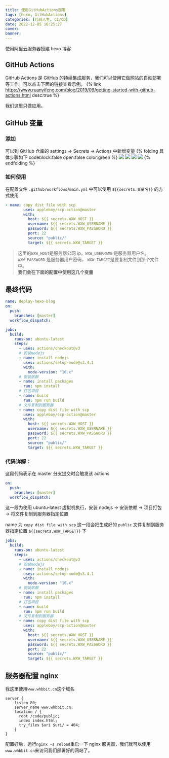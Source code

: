 ```yaml
---
title: 使用GitHubActions部署
tags: [hexo, GitHubActions]
categories: [代码人生, CI/CD]
date: 2022-12-05 16:25:27
cover:
banner:
---
```


使用阿里云服务器搭建 hexo 博客

<!-- more -->

## GitHub Actions

GitHub Actions 是 GitHub 的持续集成服务，我们可以使用它做网站的自动部署等工作。可以点击下面的链接查看示例。
{% link https://www.ruanyifeng.com/blog/2019/09/getting-started-with-github-actions.html desc:true %}

我们这里只做应用。

## GitHub 变量

### 添加

可以到 GitHub 仓库的 settings -> Secrets -> Actions 中新增变量
{% folding 具体步骤如下 codeblock:false open:false color:green %}
![](https://whbbit-blog.oss-cn-beijing.aliyuncs.com/202212051727588.png)
![](https://whbbit-blog.oss-cn-beijing.aliyuncs.com/202212051727587.png)
![](https://whbbit-blog.oss-cn-beijing.aliyuncs.com/202212051727586.png)
![](https://whbbit-blog.oss-cn-beijing.aliyuncs.com/202212051727580.png)
{% endfolding %}

### 如何使用

在配置文件 `.github/workflows/main.yml` 中可以使用 `${{secrets.变量名}}` 的方式使用

```yml .github/workflows/main.yml
- name: copy dist file with scp
        uses: appleboy/scp-action@master
        with:
          host: ${{ secrets.WXW_HOST }}
          username: ${{ secrets.WXW_USERNAME }}
          password: ${{ secrets.WXW_PASSWORD }}
          port: 22
          source: "public/"
          target: ${{ secrets.WXW_TARGET }}
```

> 这里的`WXW_HOST`是服务器公网 ip，`WXW_USERNAME` 是服务器用户名， `WXW_PASSWORD` 是服务器用户密码， `WXW_TARGET`是要复制文件到那个文件中。  
> **我们会在下面的配置中使用这几个变量**

## 最终代码

```yml .github/workflows/main.yml
name: deplay-hexo-blog
on:
  push:
    branches: [master]
  workflow_dispatch:

jobs:
  build:
    runs-on: ubuntu-latest
    steps:
      - uses: actions/checkout@v3
      # 安装nodejs
      - name: install nodejs
        uses: actions/setup-node@v3.4.1
        with:
          node-version: "16.x"
      # 安装依赖
      - name: install packages
        run: npm install
      # 打包项目
      - name: build
        run: npm run build
      # 文件复制到服务器
      - name: copy dist file with scp
        uses: appleboy/scp-action@master
        with:
          host: ${{ secrets.WXW_HOST }}
          username: ${{ secrets.WXW_USERNAME }}
          password: ${{ secrets.WXW_PASSWORD }}
          port: 22
          source: "public/"
          target: ${{ secrets.WXW_TARGET }}
```

### 代码详解：

这段代码表示在 master 分支提交时会触发该 actions

```yml
on:
  push:
    branches: [master]
  workflow_dispatch:
```

这一段为使用 ubuntu-latest 虚拟机执行，安装 nodejs -> 安装依赖 -> 项目打包 -> 将文件复制到服务器指定位置

name 为 `copy dist file with scp` 这一段会把生成好的 `public` 文件复制到服务器指定位置 `${{secrets.WXW_TARGET}}` 下

```yml
jobs:
  build:
    runs-on: ubuntu-latest
    steps:
      - uses: actions/checkout@v3
      # 安装nodejs
      - name: install nodejs
        uses: actions/setup-node@v3.4.1
        with:
          node-version: "16.x"
      # 安装依赖
      - name: install packages
        run: npm install
      # 打包项目
      - name: build
        run: npm run build
      # 文件复制到服务器
      - name: copy dist file with scp
        uses: appleboy/scp-action@master
        with:
          host: ${{ secrets.WXW_HOST }}
          username: ${{ secrets.WXW_USERNAME }}
          password: ${{ secrets.WXW_PASSWORD }}
          port: 22
          source: "public/"
          target: ${{ secrets.WXW_TARGET }}
```

## 服务器配置 nginx

我这里使用`www.whbbit.cn`这个域名

```nginx
server {
    listen 80;
    server_name www.whbbit.cn;
    location / {
      root /code/public;
      index index.html;
      try_files $uri $uri/ = 404;
    }
}
```

配置好后，运行`nginx -s reload`重启一下 nginx 服务器，我们就可以使用`www.whbbit.cn`来访问我们部署好的网站了。

